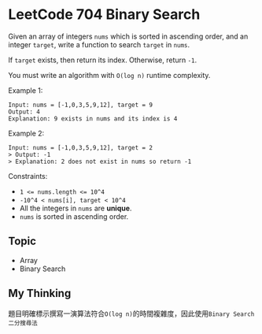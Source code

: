 # LeetCode 704 Binary Search

Given an array of integers `nums` which is sorted in ascending order, and an integer `target`, write a function to search `target` in `nums`. 

If `target` exists, then return its index. Otherwise, return `-1`.

You must write an algorithm with `O(log n)` runtime complexity.



Example 1:

```
Input: nums = [-1,0,3,5,9,12], target = 9
Output: 4
Explanation: 9 exists in nums and its index is 4
```

Example 2:

```
Input: nums = [-1,0,3,5,9,12], target = 2
> Output: -1
> Explanation: 2 does not exist in nums so return -1
```

Constraints:

- `1 <= nums.length <= 10^4
`
- `-10^4 < nums[i], target < 10^4`
- All the integers in `nums` are **unique**.
- `nums` is sorted in ascending order.

## Topic
- Array
- Binary Search

## My Thinking
題目明確標示撰寫一演算法符合`O(log n)`的時間複雜度，因此使用`Binary Search 二分搜尋法`